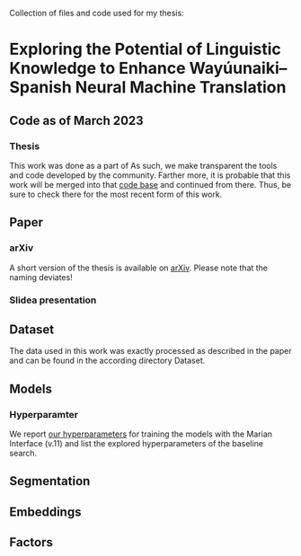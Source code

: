 Collection of files and code used for my thesis: 

# Exploring the Potential of Linguistic Knowledge to Enhance Wayúunaiki–Spanish Neural Machine Translation

## Code as of March 2023

### Thesis
This work was done as a part of
As such, we make transparent the tools and code developed by the community.
Farther more, it is probable that this work will be merged into that [code base]() and continued from there.
Thus, be sure to check there for the most recent form of this work.

## Paper

### arXiv
A short version of the thesis is available on [arXiv]().
Please note that the naming deviates!

### Slidea presentation

## Dataset
The data used in this work was exactly processed as described in the paper and can be found in the according directory Dataset.


## Models

### Hyperparamter

We report [our hyperparameters](https://docs.google.com/spreadsheets/d/1A6sTnDGqX4cKL07LO5XxKhAsR7Iq7wk7wLSmZtTUB1Y/edit?usp=sharing) for training the models with the Marian Interface (v.11) and list the explored hyperparameters of the baseline search.

## Segmentation

## Embeddings

## Factors
